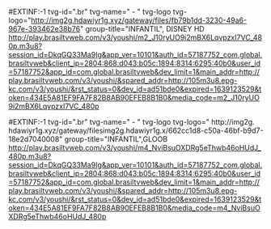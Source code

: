 #EXTINF:-1 tvg-id=".br" tvg-name=" - " tvg-logo tvg-logo="http://img2g.hdawiyr1g.xyz/gateway/files/fb79b1dd-3230-49a6-967e-393462e38b76" group-title="INFANTIL", DISNEY HD
http://play.brasiltvweb.com/v3/youshi/m2_J10ryUO9i2mBX6LqvpzxI7VC_480p.m3u8?session_id=DkqGQ33Ma9Ig&app_ver=10101&auth_id=57187752_com.global.brasiltvweb&client_ip=2804:868:d043:b05c:1894:8314:6295:40b0&user_id=57187752&app_id=com.global.brasiltvweb&dev_limit=1&main_addr=http://play.brasiltvweb.com/v3/youshi/&spared_addr=http://105m3u8.epg-kc.com/v3/youshi/&rst_status=0&dev_id=ad51bde0&expired=1639123529&token=434E5A81EF9FA7F82B8AB90EFEB8B1B0&media_code=m2_J10ryUO9i2mBX6LqvpzxI7VC_480p
 
#EXTINF:-1 tvg-id=".br" tvg-name=" - " tvg-logo tvg-logo=" http://img2g. hdawiyr1g.xyz/gateway/filesimg2g.hdawiyr1g.x/662cc1d8-c50a-46bf-b9d7-18e2d7040008" group-title="INFANTIL",GLOOB
http://play.brasiltvweb.com/v3/youshi/m4_NviBsuOXDRg5eThwb46oHUdJ_480p.m3u8?session_id=DkqGQ33Ma9Ig&app_ver=10101&auth_id=57187752_com.global.brasiltvweb&client_ip=2804:868:d043:b05c:1894:8314:6295:40b0&user_id=57187752&app_id=com.global.brasiltvweb&dev_limit=1&main_addr=http://play.brasiltvweb.com/v3/youshi/&spared_addr=http://105m3u8.epg-kc.com/v3/youshi/&rst_status=0&dev_id=ad51bde0&expired=1639123529&token=434E5A81EF9FA7F82B8AB90EFEB8B1B0&media_code=m4_NviBsuOXDRg5eThwb46oHUdJ_480p
